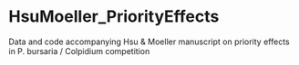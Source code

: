 # HsuMoeller_PriorityEffects
Data and code accompanying Hsu &amp; Moeller manuscript on priority effects in P. bursaria / Colpidium competition
